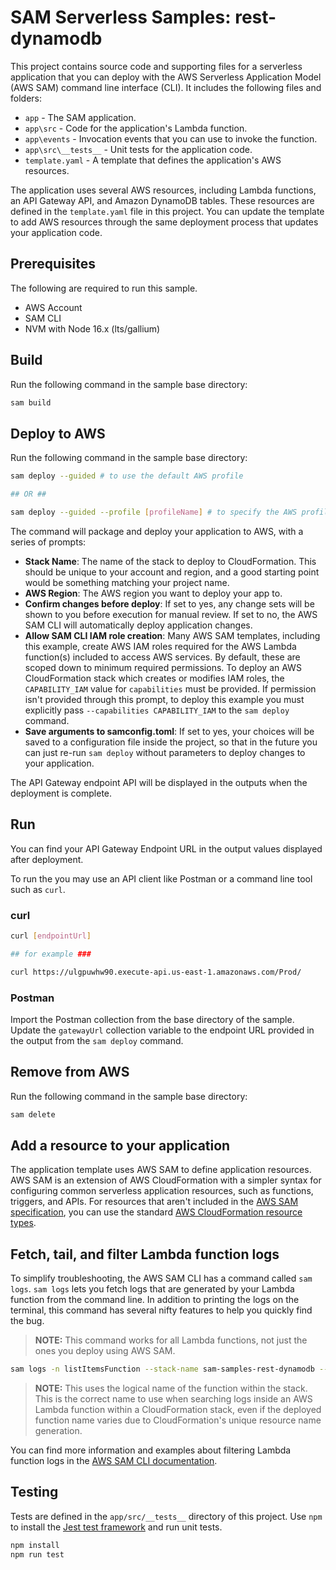 # SAM Serverless Samples: rest-dynamodb

This project contains source code and supporting files for a serverless application that you can deploy with the AWS Serverless Application Model (AWS SAM) command line interface (CLI). It includes the following files and folders:

- `app` - The SAM application.
- `app\src` - Code for the application's Lambda function.
- `app\events` - Invocation events that you can use to invoke the function.
- `app\src\__tests__` - Unit tests for the application code.
- `template.yaml` - A template that defines the application's AWS resources.

The application uses several AWS resources, including Lambda functions, an API Gateway API, and Amazon DynamoDB tables. These resources are defined in the `template.yaml` file in this project. You can update the template to add AWS resources through the same deployment process that updates your application code.

## Prerequisites

The following are required to run this sample.

- AWS Account
- SAM CLI
- NVM with Node 16.x (lts/gallium)

## Build

Run the following command in the sample base directory:

```bash
sam build
```

## Deploy to AWS

Run the following command in the sample base directory:

```bash
sam deploy --guided # to use the default AWS profile

## OR ##

sam deploy --guided --profile [profileName] # to specify the AWS profile
```

The command will package and deploy your application to AWS, with a series of prompts:

- **Stack Name**: The name of the stack to deploy to CloudFormation. This should be unique to your account and region, and a good starting point would be something matching your project name.
- **AWS Region**: The AWS region you want to deploy your app to.
- **Confirm changes before deploy**: If set to yes, any change sets will be shown to you before execution for manual review. If set to no, the AWS SAM CLI will automatically deploy application changes.
- **Allow SAM CLI IAM role creation**: Many AWS SAM templates, including this example, create AWS IAM roles required for the AWS Lambda function(s) included to access AWS services. By default, these are scoped down to minimum required permissions. To deploy an AWS CloudFormation stack which creates or modifies IAM roles, the `CAPABILITY_IAM` value for `capabilities` must be provided. If permission isn't provided through this prompt, to deploy this example you must explicitly pass `--capabilities CAPABILITY_IAM` to the `sam deploy` command.
- **Save arguments to samconfig.toml**: If set to yes, your choices will be saved to a configuration file inside the project, so that in the future you can just re-run `sam deploy` without parameters to deploy changes to your application.

The API Gateway endpoint API will be displayed in the outputs when the deployment is complete.

## Run

You can find your API Gateway Endpoint URL in the output values displayed after deployment.

To run the you may use an API client like Postman or a command line tool such as `curl`.

### curl

```bash
curl [endpointUrl]

## for example ###

curl https://ulgpuwhw90.execute-api.us-east-1.amazonaws.com/Prod/
```

### Postman

Import the Postman collection from the base directory of the sample. Update the `gatewayUrl` collection variable to the endpoint URL provided in the output from the `sam deploy` command.

## Remove from AWS

Run the following command in the sample base directory:

```bash
sam delete
```

## Add a resource to your application

The application template uses AWS SAM to define application resources. AWS SAM is an extension of AWS CloudFormation with a simpler syntax for configuring common serverless application resources, such as functions, triggers, and APIs. For resources that aren't included in the [AWS SAM specification](https://github.com/awslabs/serverless-application-model/blob/master/versions/2016-10-31.md), you can use the standard [AWS CloudFormation resource types](https://docs.aws.amazon.com/AWSCloudFormation/latest/UserGuide/aws-template-resource-type-ref.html).

## Fetch, tail, and filter Lambda function logs

To simplify troubleshooting, the AWS SAM CLI has a command called `sam logs`. `sam logs` lets you fetch logs that are generated by your Lambda function from the command line. In addition to printing the logs on the terminal, this command has several nifty features to help you quickly find the bug.

> **NOTE:** This command works for all Lambda functions, not just the ones you deploy using AWS SAM.

```bash
sam logs -n listItemsFunction --stack-name sam-samples-rest-dynamodb --tail
```

> **NOTE:** This uses the logical name of the function within the stack. This is the correct name to use when searching logs inside an AWS Lambda function within a CloudFormation stack, even if the deployed function name varies due to CloudFormation's unique resource name generation.

You can find more information and examples about filtering Lambda function logs in the [AWS SAM CLI documentation](https://docs.aws.amazon.com/serverless-application-model/latest/developerguide/serverless-sam-cli-logging.html).

## Testing

Tests are defined in the `app/src/__tests__` directory of this project. Use `npm` to install the [Jest test framework](https://jestjs.io/) and run unit tests.

```bash
npm install
npm run test
```
